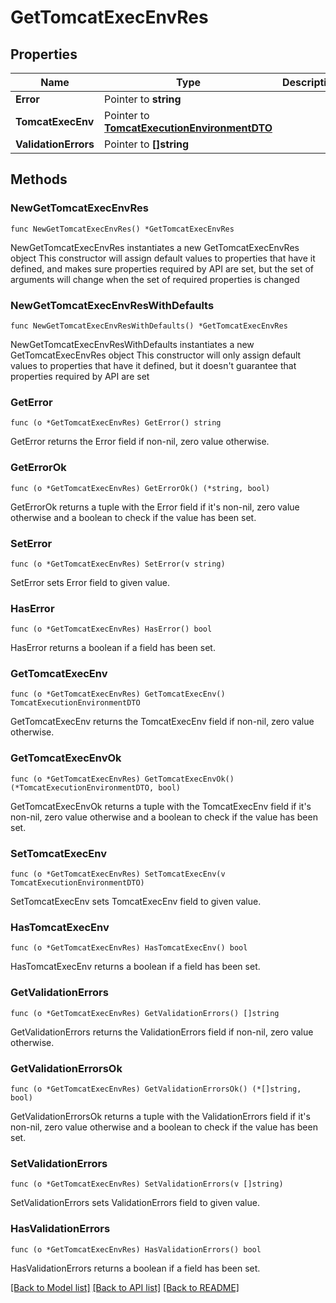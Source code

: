 # GetTomcatExecEnvRes

## Properties

Name | Type | Description | Notes
------------ | ------------- | ------------- | -------------
**Error** | Pointer to **string** |  | [optional] 
**TomcatExecEnv** | Pointer to [**TomcatExecutionEnvironmentDTO**](TomcatExecutionEnvironmentDTO.md) |  | [optional] 
**ValidationErrors** | Pointer to **[]string** |  | [optional] 

## Methods

### NewGetTomcatExecEnvRes

`func NewGetTomcatExecEnvRes() *GetTomcatExecEnvRes`

NewGetTomcatExecEnvRes instantiates a new GetTomcatExecEnvRes object
This constructor will assign default values to properties that have it defined,
and makes sure properties required by API are set, but the set of arguments
will change when the set of required properties is changed

### NewGetTomcatExecEnvResWithDefaults

`func NewGetTomcatExecEnvResWithDefaults() *GetTomcatExecEnvRes`

NewGetTomcatExecEnvResWithDefaults instantiates a new GetTomcatExecEnvRes object
This constructor will only assign default values to properties that have it defined,
but it doesn't guarantee that properties required by API are set

### GetError

`func (o *GetTomcatExecEnvRes) GetError() string`

GetError returns the Error field if non-nil, zero value otherwise.

### GetErrorOk

`func (o *GetTomcatExecEnvRes) GetErrorOk() (*string, bool)`

GetErrorOk returns a tuple with the Error field if it's non-nil, zero value otherwise
and a boolean to check if the value has been set.

### SetError

`func (o *GetTomcatExecEnvRes) SetError(v string)`

SetError sets Error field to given value.

### HasError

`func (o *GetTomcatExecEnvRes) HasError() bool`

HasError returns a boolean if a field has been set.

### GetTomcatExecEnv

`func (o *GetTomcatExecEnvRes) GetTomcatExecEnv() TomcatExecutionEnvironmentDTO`

GetTomcatExecEnv returns the TomcatExecEnv field if non-nil, zero value otherwise.

### GetTomcatExecEnvOk

`func (o *GetTomcatExecEnvRes) GetTomcatExecEnvOk() (*TomcatExecutionEnvironmentDTO, bool)`

GetTomcatExecEnvOk returns a tuple with the TomcatExecEnv field if it's non-nil, zero value otherwise
and a boolean to check if the value has been set.

### SetTomcatExecEnv

`func (o *GetTomcatExecEnvRes) SetTomcatExecEnv(v TomcatExecutionEnvironmentDTO)`

SetTomcatExecEnv sets TomcatExecEnv field to given value.

### HasTomcatExecEnv

`func (o *GetTomcatExecEnvRes) HasTomcatExecEnv() bool`

HasTomcatExecEnv returns a boolean if a field has been set.

### GetValidationErrors

`func (o *GetTomcatExecEnvRes) GetValidationErrors() []string`

GetValidationErrors returns the ValidationErrors field if non-nil, zero value otherwise.

### GetValidationErrorsOk

`func (o *GetTomcatExecEnvRes) GetValidationErrorsOk() (*[]string, bool)`

GetValidationErrorsOk returns a tuple with the ValidationErrors field if it's non-nil, zero value otherwise
and a boolean to check if the value has been set.

### SetValidationErrors

`func (o *GetTomcatExecEnvRes) SetValidationErrors(v []string)`

SetValidationErrors sets ValidationErrors field to given value.

### HasValidationErrors

`func (o *GetTomcatExecEnvRes) HasValidationErrors() bool`

HasValidationErrors returns a boolean if a field has been set.


[[Back to Model list]](../README.md#documentation-for-models) [[Back to API list]](../README.md#documentation-for-api-endpoints) [[Back to README]](../README.md)


